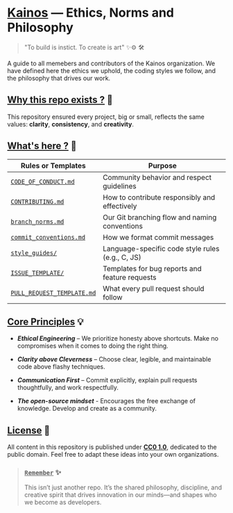 # <ins>Kainos</ins> — Ethics, Norms and Philosophy

> "To build is instict. To create is art" ✨⚙ 🛠️ 

A guide to all memebers and contributors of the Kainos organization. We have defined here the ethics we uphold, the coding styles we follow, and the philosophy that drives our work. 

## <ins>Why this repo exists ?</ins> 🤔 

This repository ensured every project, big or small, reflects the same values: **clarity**, **consistency**, and **creativity**. 

## <ins>What's here ?</ins> 🚀

| **Rules or Templates** | **Purpose** | 
|---|---|
| [`CODE_OF_CONDUCT.md`]() | Community behavior and respect guidelines |
| [`CONTRIBUTING.md`]() | How to contribute responsibly and effectively |
| [`branch_norms.md`]() | Our Git branching flow and naming conventions |
| [`commit_conventions.md`]() | How we format commit messages |
| [`style_guides/`]() | Language-specific code style rules (e.g., C, JS) |
| [`ISSUE_TEMPLATE/`]() | Templates for bug reports and feature requests | 
| [`PULL_REQUEST_TEMPLATE.md`]() | What every pull request should follow |

## <ins>Core Principles</ins> 💡

- **_Ethical Engineering_** – We prioritize honesty above shortcuts.  Make no compromises when it comes to doing the right thing.

- **_Clarity above Cleverness_** – Choose clear, legible, and maintainable code above flashy techniques.

- **_Communication First_** – Commit explicitly, explain pull requests thoughtfully, and work respectfully.

- **_The open-source mindset_** -  Encourages the free exchange of knowledge.  Develop and create as a community.

## <ins>License</ins> 📜 

All content in this repository is published under [**CC0 1.0**](License), dedicated to the public domain. Feel free to adapt these ideas into your own organizations.

> ### <ins>**`Remember`**</ins> ✨
>
> This isn’t just another repo. It’s the shared philosophy, discipline, and creative spirit that drives innovation in our minds—and shapes who we become as developers.
